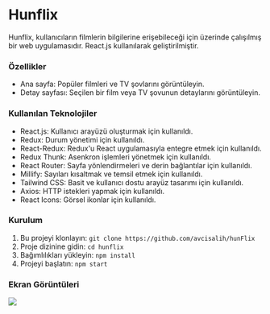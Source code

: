 # Hunflix

Hunflix, kullanıcıların filmlerin bilgilerine erişebileceği için üzerinde çalışılmış bir web uygulamasıdır. React.js kullanılarak geliştirilmiştir.

### Özellikler

- Ana sayfa: Popüler filmleri ve TV şovlarını görüntüleyin.
- Detay sayfası: Seçilen bir film veya TV şovunun detaylarını görüntüleyin.

### Kullanılan Teknolojiler

- React.js: Kullanıcı arayüzü oluşturmak için kullanıldı.
- Redux: Durum yönetimi için kullanıldı.
- React-Redux: Redux'u React uygulamasıyla entegre etmek için kullanıldı.
- Redux Thunk: Asenkron işlemleri yönetmek için kullanıldı.
- React Router: Sayfa yönlendirmeleri ve derin bağlantılar için kullanıldı.
- Millify: Sayıları kısaltmak ve temsil etmek için kullanıldı.
- Tailwind CSS: Basit ve kullanıcı dostu arayüz tasarımı için kullanıldı.
- Axios: HTTP istekleri yapmak için kullanıldı.
- React Icons: Görsel ikonlar için kullanıldı.

### Kurulum

1. Bu projeyi klonlayın: `git clone https://github.com/avcisalih/hunFlix`
2. Proje dizinine gidin: `cd hunflix`
3. Bağımlılıkları yükleyin: `npm install`
4. Projeyi başlatın: `npm start`

### Ekran Görüntüleri

![](tv.gif)
